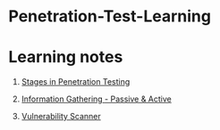 # Penetration-Test-Learning
# Learning notes
1. [Stages in Penetration Testing](https://github.com/saravana-hackz/Penetration-Test-Learning/blob/main/stages.txt) 

2. [Information Gathering - Passive & Active](https://github.com/saravana-hackz/Penetration-Test-Learning/blob/main/Informationgathering.txt)

3. [Vulnerability Scanner](https://github.com/saravana-hackz/Penetration-Test-Learning/blob/main/Vulnerability-scanner)
